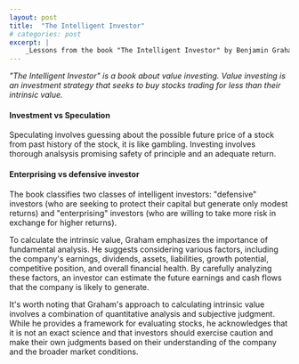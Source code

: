 ```yaml
---
layout: post
title:  "The Intelligent Investor"
# categories: post
excerpt: |
    _Lessons from the book "The Intelligent Investor" by Benjamin Graham_
---
```


<!--more-->

_"The Intelligent Investor" is a book about value investing. Value investing is an investment strategy that seeks to buy stocks trading for less than their intrinsic value._

#### Investment vs Speculation
Speculating involves guessing about the possible future price of a stock from past history of the stock, it is like gambling. Investing involves thorough analsysis promising safety of principle and an adequate return.

#### Enterprising vs defensive investor
The book classifies two classes of intelligent investors: "defensive" investors (who are seeking to protect their capital but generate only modest returns) and "enterprising" investors (who are willing to take more risk in exchange for higher returns).

To calculate the intrinsic value, Graham emphasizes the importance of fundamental analysis. He suggests considering various factors, including the company's earnings, dividends, assets, liabilities, growth potential, competitive position, and overall financial health. By carefully analyzing these factors, an investor can estimate the future earnings and cash flows that the company is likely to generate.

It's worth noting that Graham's approach to calculating intrinsic value involves a combination of quantitative analysis and subjective judgment. While he provides a framework for evaluating stocks, he acknowledges that it is not an exact science and that investors should exercise caution and make their own judgments based on their understanding of the company and the broader market conditions.

